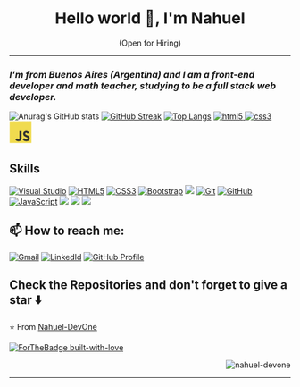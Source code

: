 <!--

- 🔭 I’m currently working on ...
- 🌱 I’m currently learning ...
- 👯 I’m looking to collaborate on ...
- 🤔 I’m looking for help with ...
- 💬 Ask me about ...
- 📫 How to reach me: ...
- 😄 Pronouns: ...
- ⚡ Fun fact: ...
[![Telegram](https://img.shields.io/badge/-TELEGRAM-2CA5E0?style=for-the-badge&logo=telegram&logoColor=white)](https://t.me/adamalston)
[![Gmail](https://img.shields.io/badge/-GMAIL-D14836?style=for-the-badge&logo=gmail&logoColor=white)](mailto:aalston9@gmail.com)
[![Contact Me](https://img.shields.io/badge/Gmail-informational?style=for-the-badge&logo=Mail.Ru&logoColor=fff&color=23272d)](mailto:nahuel.developer1@gmail.com)
[![LinkedIn](https://img.shields.io/badge/-LINKEDIN-0077B5?style=for-the-badge&logo=linkedin&logoColor=white)](https://www.linkedin.com/in/adammalston/)
[![adamalston.com](https://img.shields.io/badge/-ADAMALSTON.COM-000000?style=for-the-badge&logo=react&logoColor=white)](https://www.adamalston.com/)
![C](https://img.shields.io/badge/-C-000000?style=flat&logo=c)
![C++](https://img.shields.io/badge/-C++-000000?style=flat&logo=c%2B%2B)
![Clojure](https://img.shields.io/badge/-Clojure-000000?style=flat&logo=clojure)
![HTML5](https://img.shields.io/badge/-HTML5-000000?style=flat&logo=html5)
![Java](https://img.shields.io/badge/-Java-000000?style=flat&logo=java)
![JavaScript](https://img.shields.io/badge/-JavaScript-000000?style=flat&logo=javascript)
![Python](https://img.shields.io/badge/-Python-000000?style=flat&logo=python)
![TypeScript](https://img.shields.io/badge/-TypeScript-000000?style=flat&logo=typescript)
![SQL](https://img.shields.io/badge/-SQL-000000?style=flat&logo=postgresql)
![Git](https://img.shields.io/badge/-Git-222222?style=flat&logo=git&logoColor=F05032)
![GitHub](https://img.shields.io/badge/-GitHub-222222?style=flat&logo=github&logoColor=181717)
![Jira](https://img.shields.io/badge/-Jira-222222?style=flat&logo=jira-software&logoColor=white&logoColor=0052CC)
![jQuery](https://img.shields.io/badge/-jQuery-222222?style=flat&logo=jQuery&logoColor=0769AD)
![Linux](https://img.shields.io/badge/-Linux-222222?style=flat&logo=linux&logoColor=FCC624)
![Node.js](https://img.shields.io/badge/-Node.js-222222?style=flat&logo=node.js&logoColor=339933)
![React](https://img.shields.io/badge/-React-222222?style=flat&logo=React&logoColor=61DAFB)
![Java Spring](https://img.shields.io/badge/-Spring-222222?style=flat&logo=spring&logoColor=6DB33F)
![TCP/IP](https://img.shields.io/badge/-TCP/IP-222222?style=flat&logo=cisco&logoColor=white)
![XCode](https://img.shields.io/badge/-XCode-222222?style=flat&logo=XCode&logoColor=1575F9)
más iconos:
<p align="left"> <a href="https://www.java.com" target="_blank" rel="noreferrer"> <img src="https://raw.githubusercontent.com/devicons/devicon/master/icons/java/java-original.svg" alt="java" width="40" height="40"/> </a> <a href="https://www.python.org" target="_blank" rel="noreferrer"> <img src="https://raw.githubusercontent.com/devicons/devicon/master/icons/python/python-original.svg" alt="python" width="40" height="40"/> </a> <a href="https://www.r-project.org/" target="_blank" rel="noreferrer"> <img src="https://cdn.jsdelivr.net/gh/devicons/devicon/icons/r/r-original.svg" alt="R" width="40" height="40"/> </a> <a href="https://developer.mozilla.org/en-US/docs/Web/JavaScript" target="_blank" rel="noreferrer"> <img src="https://raw.githubusercontent.com/devicons/devicon/master/icons/javascript/javascript-original.svg" alt="javascript" width="40" height="40"/> </a> <a href="https://developer.mozilla.org/en-US/docs/Web/HTML" target="_blank" rel="noreferrer"> <img src="https://cdn.jsdelivr.net/gh/devicons/devicon/icons/html5/html5-original-wordmark.svg" alt="html5" width="40" height="40"/> </a> <a href="https://developer.mozilla.org/en-US/docs/Web/CSS" target="_blank" rel="noreferrer"> <img src="https://cdn.jsdelivr.net/gh/devicons/devicon/icons/css3/css3-original-wordmark.svg" alt="css3" width="40" height="40"/> </a></p>

idea para la presentación, armar una imagen personalizada como esta:

<h1 align="center"> Hello world 👋 </h1>
<div align="center">
  <img src="https://github.com/Ileriayo/ileriayo/blob/master/images/header.gif" alt="header"/>
</div>
<p align="center"> (Open for Hiring)</p>

All inbuilt themes :-
dark, radical, merko, gruvbox, tokyonight, onedark, cobalt, synthwave, highcontrast, dracula, github_dark

-->

<h1 align="center"> Hello world 👋, I'm Nahuel </h1>
<p align="center"> (Open for Hiring)</p>

***************************************************************


### *I'm from Buenos Aires (Argentina) and I am a front-end developer and math teacher, studying to be a full stack web developer.*

![Anurag's GitHub stats](https://github-readme-stats.vercel.app/api?username=nahuel-devone&show_icons=true&theme=github_dark)
[![GitHub Streak](https://github-readme-streak-stats.herokuapp.com?user=nahuel-devone&theme=dark&hide_border=true&date_format=M%20j%5B%2C%20Y%5D)](https://git.io/streak-stats)
[![Top Langs](https://github-readme-stats.vercel.app/api/top-langs/?username=nahuel-devone&layout=compact&theme=github_dark&hide_border=true)](https://github.com/nahuel-devone)
<a href="https://developer.mozilla.org/en-US/docs/Web/HTML" target="_blank" rel="noreferrer"> <img src="https://cdn.jsdelivr.net/gh/devicons/devicon/icons/html5/html5-original-wordmark.svg" alt="html5" width="40" height="40"/> </a> <a href="https://developer.mozilla.org/en-US/docs/Web/CSS" target="_blank" rel="noreferrer"> <img src="https://cdn.jsdelivr.net/gh/devicons/devicon/icons/css3/css3-original-wordmark.svg" alt="css3" width="40" height="40"/> </a>
<a href="https://developer.mozilla.org/en-US/docs/Web/JavaScript" target="_blank" rel="noreferrer"> <img src="https://raw.githubusercontent.com/devicons/devicon/master/icons/javascript/javascript-original.svg" alt="javascript" width="40" height="40"/> </a> 

## Skills

[![Visual Studio](https://img.shields.io/badge/-007ACC?style=flat&logo=Visual-Studio-Code&logoColor=white&link=https://code.visualstudio.com/)](https://code.visualstudio.com/)
[![HTML5](https://img.shields.io/badge/-HTML5-E34F26?style=flat&logo=html5&logoColor=white&link=https://developer.mozilla.org/es/docs/Glossary/HTML5)](https://developer.mozilla.org/es/docs/Glossary/HTML5)
[![CSS3](https://img.shields.io/badge/-CSS3-1572B6?style=flat&logo=css3&link=https://developer.mozilla.org/es/docs/Web/CSS)](https://developer.mozilla.org/es/docs/Web/CSS)
[![Bootstrap](https://img.shields.io/badge/-Bootstrap-purple?style=flat&logo=bootstrap&link=https://getbootstrap.com/)](https://getbootstrap.com/)
<img src="https://img.shields.io/badge/-Sass-cc6699?style=flat&logo=sass&logoColor=ffffff">
[![Git](https://img.shields.io/badge/-Git-23272d?style=flat&logo=git&link=https://git-scm.com/)](https://git-scm.com/)
[![GitHub](https://img.shields.io/badge/-GitHub-23272d?style=flat&logo=github&link=https://github.com/Nahuel-DevOne)](https://github.com/Nahuel-DevOne)
[![JavaScript](https://img.shields.io/badge/-JavaScript-23272d?style=flat&logo=javascript&link=https://developer.mozilla.org/es/docs/Web/JavaScript)](https://developer.mozilla.org/es/docs/Web/JavaScript)
<img src="https://img.shields.io/badge/-React-23272d?style=flat&logo=react&logoColor=00c8ff">
<img src="https://img.shields.io/badge/-Firebase-FFA611?style=flat&logo=firebase&logoColor=FFFFFF">
<img src="https://img.shields.io/badge/-Node.js-3C873A?style=flat&logo=Node.js&logoColor=white">

## 📫 How to reach me:

[![Gmail](https://img.shields.io/badge/-GMAIL-D14836?style=for-the-badge&logo=gmail&logoColor=white)](mailto:nahuel.developer1@gmail.com)
[![LinkedId](https://img.shields.io/badge/LinkedIn-informational?style=for-the-badge&logo=linkedin&logoColor=fff&color=0077B5)](https://www.linkedin.com/in/nahuel-developer/)
[![GitHub Profile](https://img.shields.io/badge/GitHub-informational?style=for-the-badge&logo=GitHub&logoColor=fff&color=grey)](https://github.com/Nahuel-DevOne)



## **Check the Repositories and don't forget to give a star** ⬇️


:star: From [Nahuel-DevOne](https://github.com/Nahuel-DevOne)

[![ForTheBadge built-with-love](http://ForTheBadge.com/images/badges/built-with-love.svg)](https://GitHub.com/Nahuel-Devone/)


<!--Contador de visitas-->
<p align="right"> <img src="https://komarev.com/ghpvc/?username=nahuel-devone&label=Profile%20views&color=blue&style=plastic" alt="nahuel-devone" /> </p>


***************************************************************

